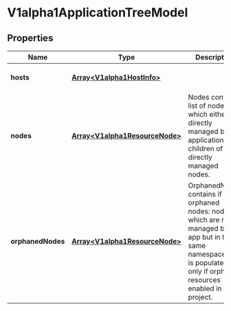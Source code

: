 # V1alpha1ApplicationTreeModel

## Properties

Name | Type | Description | Notes
------------ | ------------- | ------------- | -------------
**hosts** | [**Array&lt;V1alpha1HostInfo&gt;**](V1alpha1HostInfo.md) |  | [optional] [default to undefined]
**nodes** | [**Array&lt;V1alpha1ResourceNode&gt;**](V1alpha1ResourceNode.md) | Nodes contains list of nodes which either directly managed by the application and children of directly managed nodes. | [optional] [default to undefined]
**orphanedNodes** | [**Array&lt;V1alpha1ResourceNode&gt;**](V1alpha1ResourceNode.md) | OrphanedNodes contains if or orphaned nodes: nodes which are not managed by the app but in the same namespace. List is populated only if orphaned resources enabled in app project. | [optional] [default to undefined]


